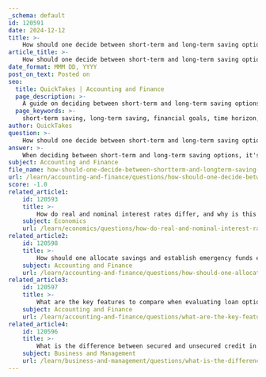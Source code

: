 ```yaml
---
_schema: default
id: 120591
date: 2024-12-12
title: >-
    How should one decide between short-term and long-term saving options?
article_title: >-
    How should one decide between short-term and long-term saving options?
date_format: MMM DD, YYYY
post_on_text: Posted on
seo:
  title: QuickTakes | Accounting and Finance
  page_description: >-
    A guide on deciding between short-term and long-term saving options based on financial goals, time horizons, and risk tolerance.
  page_keywords: >-
    short-term saving, long-term saving, financial goals, time horizon, risk tolerance, savings strategies, investment options, capital preservation, market fluctuations, investment review
author: QuickTakes
question: >-
    How should one decide between short-term and long-term saving options?
answer: >-
    When deciding between short-term and long-term saving options, it's essential to consider your financial goals, time horizon, and risk tolerance. Here are some key factors to guide your decision:\n\n1. **Define Your Goals**: Start by clearly defining your savings goals. Short-term goals typically involve expenses you plan to incur within six months to three years, such as a vacation, a down payment on a car, or an emergency fund. Long-term goals, on the other hand, are usually for expenses that are five years or more away, like retirement or funding a child's college education.\n\n2. **Time Horizon**: The time frame for your goals significantly influences your saving strategy. For short-term needs, you should prioritize liquidity and stability. This means using savings vehicles like high-yield savings accounts, certificates of deposit (CDs), or money market accounts, which offer lower risk and more predictable returns. For long-term goals, you can afford to take on more risk, as you have time to recover from market fluctuations. This often involves investing in stocks or retirement accounts, which can provide higher potential returns over time.\n\n3. **Risk Tolerance**: Assess your comfort level with risk. Short-term investments are generally less volatile and provide stable returns, making them suitable for those who prefer to avoid risk. Long-term investments, while potentially more rewarding, come with greater volatility. If you are risk-averse, you might want to keep a larger portion of your savings in short-term options until you are more comfortable with the market.\n\n4. **Investment Strategy**: For short-term savings, focus on preserving capital and ensuring that your funds are accessible when needed. For long-term savings, consider a diversified investment strategy that includes a mix of asset classes to balance risk and return. This could involve stocks, bonds, and other financial instruments that align with your long-term objectives.\n\n5. **Regular Review and Adjustment**: Financial planning is not a one-time task. Regularly review your goals and adjust your saving strategies as needed. This is particularly important for long-term goals, where changes in your financial situation or market conditions may necessitate a reevaluation of your investment approach.\n\nBy carefully considering these factors, you can make informed decisions about how to allocate your savings between short-term and long-term options, ensuring that you meet your financial objectives effectively.
subject: Accounting and Finance
file_name: how-should-one-decide-between-shortterm-and-longterm-saving-options.md
url: /learn/accounting-and-finance/questions/how-should-one-decide-between-shortterm-and-longterm-saving-options
score: -1.0
related_article1:
    id: 120593
    title: >-
        How do real and nominal interest rates differ, and why is this distinction important in financial planning?
    subject: Economics
    url: /learn/economics/questions/how-do-real-and-nominal-interest-rates-differ-and-why-is-this-distinction-important-in-financial-planning
related_article2:
    id: 120598
    title: >-
        How should one allocate savings and establish emergency funds effectively?
    subject: Accounting and Finance
    url: /learn/accounting-and-finance/questions/how-should-one-allocate-savings-and-establish-emergency-funds-effectively
related_article3:
    id: 120597
    title: >-
        What are the key features to compare when evaluating loan options?
    subject: Accounting and Finance
    url: /learn/accounting-and-finance/questions/what-are-the-key-features-to-compare-when-evaluating-loan-options
related_article4:
    id: 120596
    title: >-
        What is the difference between secured and unsecured credit in debt management?
    subject: Business and Management
    url: /learn/business-and-management/questions/what-is-the-difference-between-secured-and-unsecured-credit-in-debt-management
---
```


&nbsp;